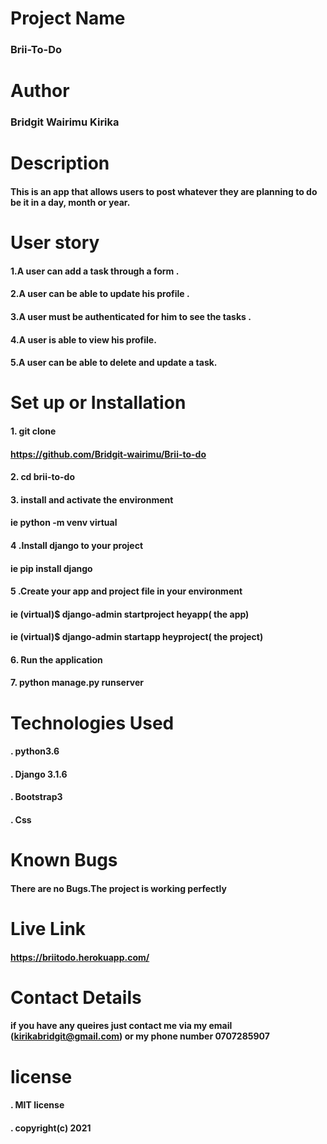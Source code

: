 # Project Name
### Brii-To-Do

# Author 
### Bridgit Wairimu Kirika

# Description
#### This is an app that allows users to post whatever they are planning to do be it in a day, month or year.

# User story
#### 1.A user can add a task through a form .
#### 2.A user can be able to update his profile .
#### 3.A user must be authenticated for him to see the tasks .
#### 4.A user is able to view his profile.
#### 5.A user can be able to delete and update a task.

# Set up or Installation

#### 1. git clone
#### https://github.com/Bridgit-wairimu/Brii-to-do

#### 2. cd brii-to-do

#### 3. install and activate the environment
#### ie python -m venv virtual 

#### 4 .Install django to your project
#### ie pip install django

#### 5 .Create your app and project file in your environment

#### ie (virtual)$ django-admin startproject heyapp( the app)

#### ie (virtual)$ django-admin startapp heyproject( the project)

#### 6. Run the application

#### 7. python manage.py runserver

# Technologies Used

#### . python3.6
#### . Django 3.1.6
#### . Bootstrap3
#### . Css

# Known Bugs

#### There are no Bugs.The project is working perfectly

# Live Link

#### https://briitodo.herokuapp.com/

# Contact Details

#### if you have any queires just contact me via my email (kirikabridgit@gmail.com) or my phone number 0707285907

# license

#### . MIT license
#### . copyright(c) 2021

